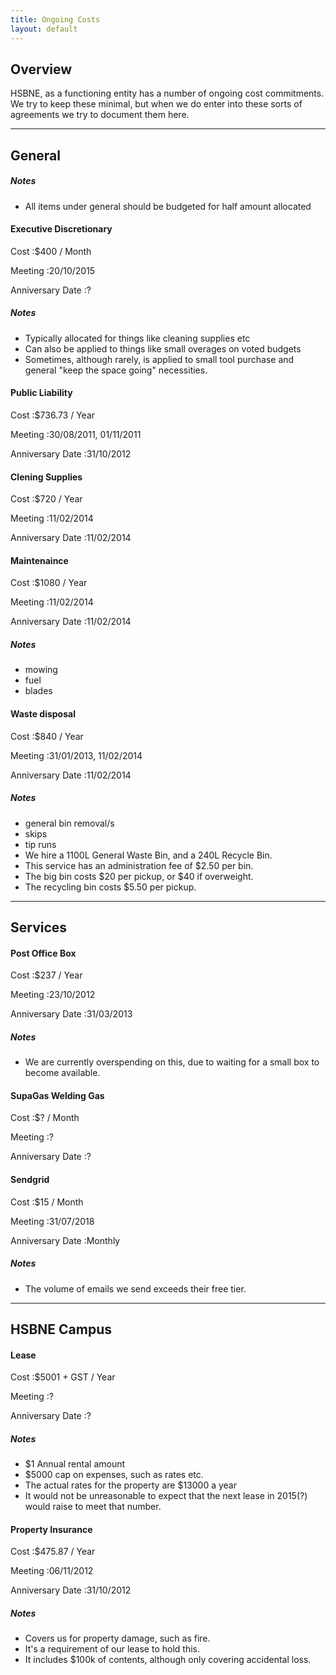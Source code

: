 ```yaml
---
title: Ongoing Costs
layout: default
---
```


## Overview

HSBNE, as a functioning entity has a number of ongoing cost commitments. We try to keep these minimal, but when we do enter into these sorts of agreements we try to document them here.

---

## General

##### Notes

 * All items under general should be budgeted for half amount allocated

#### Executive Discretionary

Cost
:$400 / Month

Meeting
:20/10/2015

Anniversary Date
:?

##### Notes

* Typically allocated for things like cleaning supplies etc
* Can also be applied to things like small overages on voted budgets
* Sometimes, although rarely, is applied to small tool purchase and general "keep the space going" necessities.

#### Public Liability

Cost
:$736.73 / Year

Meeting
:30/08/2011, 01/11/2011

Anniversary Date
:31/10/2012

#### Clening Supplies

Cost
:$720 / Year

Meeting
:11/02/2014

Anniversary Date
:11/02/2014

#### Maintenaince

Cost
:$1080 / Year

Meeting
:11/02/2014

Anniversary Date
:11/02/2014

##### Notes

* mowing
* fuel
* blades

#### Waste disposal

Cost
:$840 / Year

Meeting
:31/01/2013, 11/02/2014

Anniversary Date
:11/02/2014

##### Notes

* general bin removal/s
* skips
* tip runs
* We hire a 1100L General Waste Bin, and a 240L Recycle Bin.
* This service has an administration fee of $2.50 per bin.
* The big bin costs $20 per pickup, or $40 if overweight.
* The recycling bin costs $5.50 per pickup.

---

## Services

#### Post Office Box

Cost
:$237 / Year

Meeting
:23/10/2012

Anniversary Date
:31/03/2013

##### Notes

* We are currently overspending on this, due to waiting for a small box to become available.

#### SupaGas Welding Gas

Cost
:$? / Month

Meeting
:?

Anniversary Date
:?

#### Sendgrid

Cost
:$15 / Month

Meeting
:31/07/2018

Anniversary Date
:Monthly

##### Notes

* The volume of emails we send exceeds their free tier.

---

## HSBNE Campus

#### Lease

Cost
:$5001 + GST / Year

Meeting
:?

Anniversary Date
:?

##### Notes

* $1 Annual rental amount
* $5000 cap on expenses, such as rates etc.
* The actual rates for the property are $13000 a year
* It would not be unreasonable to expect that the next lease in 2015(?) would raise to meet that number.

#### Property Insurance

Cost
:$475.87 / Year

Meeting
:06/11/2012

Anniversary Date
:31/10/2012

##### Notes

* Covers us for property damage, such as fire.
* It's a requirement of our lease to hold this.
* It includes $100k of contents, although only covering accidental loss.

